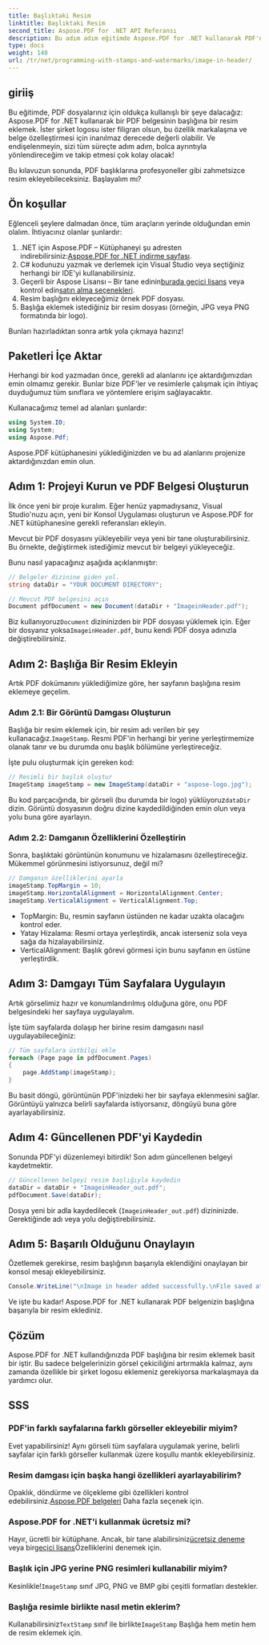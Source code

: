 ```yaml
---
title: Başlıktaki Resim
linktitle: Başlıktaki Resim
second_title: Aspose.PDF for .NET API Referansı
description: Bu adım adım eğitimde Aspose.PDF for .NET kullanarak PDF'nin başlığına resim eklemeyi öğrenin.
type: docs
weight: 140
url: /tr/net/programming-with-stamps-and-watermarks/image-in-header/
---
```

## giriiş

Bu eğitimde, PDF dosyalarınız için oldukça kullanışlı bir şeye dalacağız: Aspose.PDF for .NET kullanarak bir PDF belgesinin başlığına bir resim eklemek. İster şirket logosu ister filigran olsun, bu özellik markalaşma ve belge özelleştirmesi için inanılmaz derecede değerli olabilir. Ve endişelenmeyin, sizi tüm süreçte adım adım, bolca ayrıntıyla yönlendireceğim ve takip etmesi çok kolay olacak!

Bu kılavuzun sonunda, PDF başlıklarına profesyoneller gibi zahmetsizce resim ekleyebileceksiniz. Başlayalım mı?

## Ön koşullar

Eğlenceli şeylere dalmadan önce, tüm araçların yerinde olduğundan emin olalım. İhtiyacınız olanlar şunlardır:

1.  .NET için Aspose.PDF – Kütüphaneyi şu adresten indirebilirsiniz:[Aspose.PDF for .NET indirme sayfası](https://releases.aspose.com/pdf/net/).
2. C# kodunuzu yazmak ve derlemek için Visual Studio veya seçtiğiniz herhangi bir IDE'yi kullanabilirsiniz.
3.  Geçerli bir Aspose Lisansı – Bir tane edinin[burada geçici lisans](https://purchase.aspose.com/temporary-license/) veya kontrol edin[satın alma seçenekleri](https://purchase.aspose.com/buy).
4. Resim başlığını ekleyeceğimiz örnek PDF dosyası.
5. Başlığa eklemek istediğiniz bir resim dosyası (örneğin, JPG veya PNG formatında bir logo).

Bunları hazırladıktan sonra artık yola çıkmaya hazırız!

## Paketleri İçe Aktar

Herhangi bir kod yazmadan önce, gerekli ad alanlarını içe aktardığımızdan emin olmamız gerekir. Bunlar bize PDF'ler ve resimlerle çalışmak için ihtiyaç duyduğumuz tüm sınıflara ve yöntemlere erişim sağlayacaktır.

Kullanacağımız temel ad alanları şunlardır:

```csharp
using System.IO;
using System;
using Aspose.Pdf;
```

Aspose.PDF kütüphanesini yüklediğinizden ve bu ad alanlarını projenize aktardığınızdan emin olun.

## Adım 1: Projeyi Kurun ve PDF Belgesi Oluşturun

İlk önce yeni bir proje kuralım. Eğer henüz yapmadıysanız, Visual Studio'nuzu açın, yeni bir Konsol Uygulaması oluşturun ve Aspose.PDF for .NET kütüphanesine gerekli referansları ekleyin.

Mevcut bir PDF dosyasını yükleyebilir veya yeni bir tane oluşturabilirsiniz. Bu örnekte, değiştirmek istediğimiz mevcut bir belgeyi yükleyeceğiz.

Bunu nasıl yapacağınız aşağıda açıklanmıştır:

```csharp
// Belgeler dizinine giden yol.
string dataDir = "YOUR DOCUMENT DIRECTORY";

// Mevcut PDF belgesini açın
Document pdfDocument = new Document(dataDir + "ImageinHeader.pdf");
```

 Biz kullanıyoruz`Document` dizininizden bir PDF dosyası yüklemek için. Eğer bir dosyanız yoksa`ImageinHeader.pdf`, bunu kendi PDF dosya adınızla değiştirebilirsiniz.

## Adım 2: Başlığa Bir Resim Ekleyin

Artık PDF dokümanını yüklediğimize göre, her sayfanın başlığına resim eklemeye geçelim.

### Adım 2.1: Bir Görüntü Damgası Oluşturun
 Başlığa bir resim eklemek için, bir resim adı verilen bir şey kullanacağız.`ImageStamp`. Resmi PDF'in herhangi bir yerine yerleştirmemize olanak tanır ve bu durumda onu başlık bölümüne yerleştireceğiz.

İşte pulu oluşturmak için gereken kod:

```csharp
// Resimli bir başlık oluştur
ImageStamp imageStamp = new ImageStamp(dataDir + "aspose-logo.jpg");
```

 Bu kod parçacığında, bir görseli (bu durumda bir logo) yüklüyoruz`dataDir` dizin. Görüntü dosyasının doğru dizine kaydedildiğinden emin olun veya yolu buna göre ayarlayın.

### Adım 2.2: Damganın Özelliklerini Özelleştirin
Sonra, başlıktaki görüntünün konumunu ve hizalamasını özelleştireceğiz. Mükemmel görünmesini istiyorsunuz, değil mi?

```csharp
// Damganın özelliklerini ayarla
imageStamp.TopMargin = 10;
imageStamp.HorizontalAlignment = HorizontalAlignment.Center;
imageStamp.VerticalAlignment = VerticalAlignment.Top;
```

- TopMargin: Bu, resmin sayfanın üstünden ne kadar uzakta olacağını kontrol eder.
- Yatay Hizalama: Resmi ortaya yerleştirdik, ancak isterseniz sola veya sağa da hizalayabilirsiniz.
- VerticalAlignment: Başlık görevi görmesi için bunu sayfanın en üstüne yerleştirdik.

## Adım 3: Damgayı Tüm Sayfalara Uygulayın

Artık görselimiz hazır ve konumlandırılmış olduğuna göre, onu PDF belgesindeki her sayfaya uygulayalım.

İşte tüm sayfalarda dolaşıp her birine resim damgasını nasıl uygulayabileceğiniz:

```csharp
// Tüm sayfalara üstbilgi ekle
foreach (Page page in pdfDocument.Pages)
{
    page.AddStamp(imageStamp);
}
```

Bu basit döngü, görüntünün PDF'inizdeki her bir sayfaya eklenmesini sağlar. Görüntüyü yalnızca belirli sayfalarda istiyorsanız, döngüyü buna göre ayarlayabilirsiniz.

## Adım 4: Güncellenen PDF'yi Kaydedin

Sonunda PDF'yi düzenlemeyi bitirdik! Son adım güncellenen belgeyi kaydetmektir.

```csharp
// Güncellenen belgeyi resim başlığıyla kaydedin
dataDir = dataDir + "ImageinHeader_out.pdf";
pdfDocument.Save(dataDir);
```

Dosya yeni bir adla kaydedilecek (`ImageinHeader_out.pdf`) dizininizde. Gerektiğinde adı veya yolu değiştirebilirsiniz.

## Adım 5: Başarılı Olduğunu Onaylayın

Özetlemek gerekirse, resim başlığının başarıyla eklendiğini onaylayan bir konsol mesajı ekleyebilirsiniz.

```csharp
Console.WriteLine("\nImage in header added successfully.\nFile saved at " + dataDir);
```

Ve işte bu kadar! Aspose.PDF for .NET kullanarak PDF belgenizin başlığına başarıyla bir resim eklediniz.

## Çözüm

Aspose.PDF for .NET kullandığınızda PDF başlığına bir resim eklemek basit bir iştir. Bu sadece belgelerinizin görsel çekiciliğini artırmakla kalmaz, aynı zamanda özellikle bir şirket logosu eklemeniz gerekiyorsa markalaşmaya da yardımcı olur.

## SSS

### PDF'in farklı sayfalarına farklı görseller ekleyebilir miyim?
Evet yapabilirsiniz! Aynı görseli tüm sayfalara uygulamak yerine, belirli sayfalar için farklı görseller kullanmak üzere koşullu mantık ekleyebilirsiniz.

### Resim damgası için başka hangi özellikleri ayarlayabilirim?
 Opaklık, döndürme ve ölçekleme gibi özellikleri kontrol edebilirsiniz.[Aspose.PDF belgeleri](https://reference.aspose.com/pdf/net/) Daha fazla seçenek için.

### Aspose.PDF for .NET'i kullanmak ücretsiz mi?
 Hayır, ücretli bir kütüphane. Ancak, bir tane alabilirsiniz[ücretsiz deneme](https://releases.aspose.com/) veya bir[geçici lisans](https://purchase.aspose.com/temporary-license/)Özelliklerini denemek için.

### Başlık için JPG yerine PNG resimleri kullanabilir miyim?
 Kesinlikle!`ImageStamp` sınıf JPG, PNG ve BMP gibi çeşitli formatları destekler.

### Başlığa resimle birlikte nasıl metin eklerim?
 Kullanabilirsiniz`TextStamp` sınıf ile birlikte`ImageStamp` Başlığa hem metin hem de resim eklemek için.